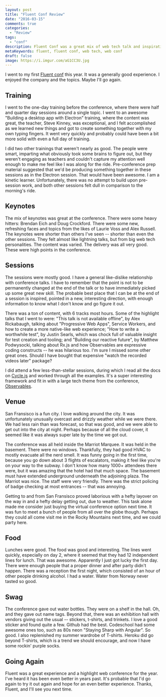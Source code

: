 ```yaml
---
layout: post
title: "Fluent Conf Review"
date: "2016-03-15"
comments: true
categories:
  - "Review"
tags:
  - "conf"
description: Fluent Conf was a great mix of web tech talk and inspiration.
metaKeywords: fluent, fluent conf, web tech, web conf
draft: false
image: https://i.imgur.com/aG1CC3U.jpg
---
```


I went to my first [Fluent conf](http://conferences.oreilly.com/fluent/javascript-html-us) this year.  It was a generally good experience.  I enjoyed the company and the topics.  Maybe I'll go again.

<!--more-->

## Training

I went to the one-day training before the conference, where there were half and quarter day sessions around a single topic.  I went to an awesome "Building a desktop app with Electron" training, where the content was great, the teacher, Steve Kinney, was exceptional, and I felt accomplished as we learned new things and got to create something together with my own typing fingers.  It went very quickly and probably could have been a bit more solid with even a full day of training.  

I did two other trainings that weren't nearly as good.  The people were smart, imparting what obviously took some brains to figure out, but they weren't engaging as teachers and couldn't capture my attention well enough to make me feel like I was along for the ride.  Pre-conference prep material suggested that we'd be producing something together in these sessions as in the Electron session.  That would have been awesome.  I am a kinetic learner.  Unfortunately, there was no attempt to build upon pre-session work, and both other sessions felt dull in comparison to the morning's ride.

## Keynotes

The mix of keynotes was great at the conference.  There were some heavy hitters: Brendan Eich and Doug Crockford.  There were some new, refreshing faces and topics from the likes of Laurie Voss and Alex Russell.  The keynotes were shorter than others I've seen -- shorter than even the other sessions.  They felt almost like lightning talks, but from big web tech personalities.  The content was varied.  The delivery was all very good.  These were high points in the conference.

## Sessions

The sessions were mostly good.  I have a general like-dislike relationship with conference talks.  I have to remember that the point is not to be permanently changed at the end of the talk or to have immediately picked up some great new skill.  The probable best place that I can be at the end of a session is inspired, pointed in a new, interesting direction, with enough information to know what I don't know and go figure it out.

There was a ton of content, with 6 tracks most hours.  Some of the highlight talks that I went to were: "This talk is not available offline", by Alex Rickabaugh, talking about "Progressive Web Apps", Service Workers, and how to create a more native-like web experience; "How to write a worthwhile test", by Justin Searls, which was chock full of valuable insight for test creation and tooling; and "Building our reactive future", by Matthew Podwysocki, talking about Rx.js and how Observables are expressive coding constructs -- he was hilarious too.  I'm sure I missed some other great ones.  Should I have bought that expensive "watch the recorded videos later" package?

I did attend a few less-than-stellar sessions, during which I read all the docs on [Cycle.js](http://cycle.js.org/) and worked through all the examples.  It's a super interesting framework and fit in with a large tech theme from the conference, [Observables](http://reactivex.io/documentation/observable.html).

## Venue

San Fransisco is a fun city.  I love walking around the city.  It was unfortunately unusually overcast and drizzly weather while we were there.  We had less rain than was forecast, so that was good, and we were able to get out into the city at night.  Perhaps because of all the cloud cover, it seemed like it was always super late by the time we got out.

The conference was all held inside the Marriot Marquee.  It was held in the basement.  There were no windows.  Thankfully, they had good HVAC to mostly evacuate all the nerd smell.  It was funny going in the first time, because you go down about 3 flights of escalators, making it feel like you're on your way to the subway.  I don't know how many 1000+ attendees there were, but it was amazing that the hotel had that much space.  The basement must have extended underground underneath the adjoining plaza.  The Marriot was nice.  The staff were very friendly.  There was the strict policing of badge checking at most entrances -- that was annoying.  

Getting to and from San Fransisco proved laborious with a hefty layover on the way in and a hefty delay getting out, due to weather.  This task alone made me consider just buying the virtual conference option next time.  It was fun to meet a bunch of people from all over the globe though.  Perhaps they could all come visit me in the Rocky Mountains next time, and we could party here.  

## Food

Lunches were good.  The food was good and interesting.  The lines went quickly, especially on day 2, where it seemed that they had 12 independent lines for lunch.  That was awesome.  Apparently I just got lucky the first day.  There were enough people that a proper dinner and after party didn't happen.  There was a reception the first night, which consisted of an hour of other people drinking alcohol.  I had a water.  Water from Norway never tasted so good.

## Swag

The conference gave out water bottles.  They were on a shelf in the hall.  Oh, and they gave out name tags.  Beyond that, there was an exhibition hall with vendors giving out the usual -- stickers, t-shirts, and trinkets.  I love a good sticker and found quite a few.  Github had the best.  Codeschool had some awesome ones too, such as 80s neon "Staying Sharp with Angular".  So good.  I also replenished my summer wardrobe of T-shirts.  Heroku did go beyond T-shirts, which is a trend we should encourage, and now I have some rockin' purple socks.

## Going Again

Fluent was a great experience and a highlight web conference for the year.  I've heard it has been even better in years past.  It's probable that I'd go again to try it out again and hope for an even better experience.  Thanks, Fluent, and I'll see you next time.
